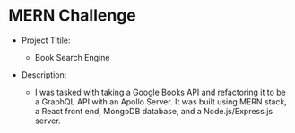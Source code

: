# MERN Challenge

- Project Titile:
  - Book Search Engine

- Description:
  - I was tasked with taking a Google Books API and refactoring it to be a GraphQL API with an Apollo Server. It was built using MERN stack, a React front end, MongoDB database, and a Node.js/Express.js server.
 
